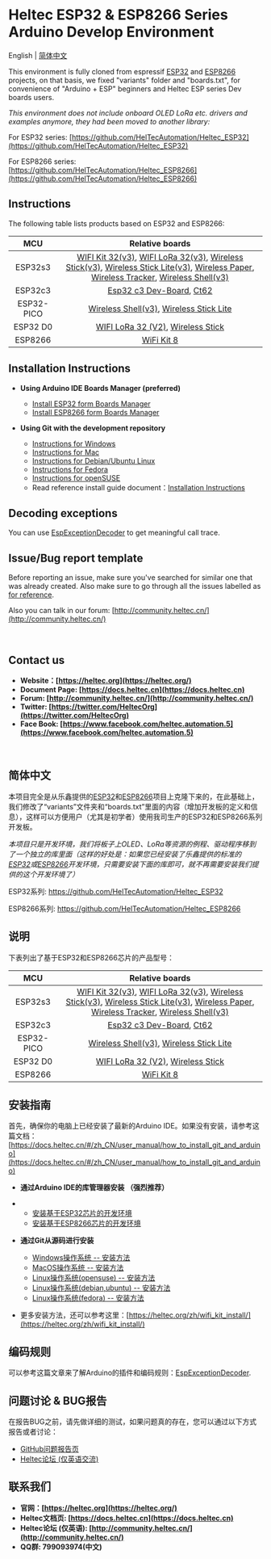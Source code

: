 # Heltec ESP32 & ESP8266 Series Arduino Develop Environment

English | [简体中文](#简体中文)

This environment is fully cloned from espressif [ESP32](https://github.com/espressif/arduino-esp32) and [ESP8266](https://github.com/esp8266/Arduino) projects, on that basis, we fixed "variants" folder and "boards.txt", for convenience of "Arduino + ESP" beginners and Heltec ESP series Dev boards users.

*This environment does not include onboard OLED LoRa etc. drivers and examples anymore, they had been moved to another library:*

For ESP32 series: [https://github.com/HelTecAutomation/Heltec_ESP32](https://github.com/HelTecAutomation/Heltec_ESP32)

For ESP8266 series: [https://github.com/HelTecAutomation/Heltec_ESP8266](https://github.com/HelTecAutomation/Heltec_ESP8266)

## Instructions

The following table lists products based on ESP32 and ESP8266:


|   MCU   |                       Relative boards                        |
| :-----: | :----------------------------------------------------------: |
|  ESP32s3  | [WIFI Kit 32(v3)](https://heltec.org/project/wifi-kit-32-v3/), [WIFI LoRa 32(v3)](https://heltec.org/project/wifi-lora-32-v3/), [Wireless Stick(v3)](https://heltec.org/project/wireless-stick-v3/), [Wireless Stick Lite(v3)](https://heltec.org/project/wireless-stick-lite-v2/), [Wireless Paper](https://heltec.org/project/wireless-paper/), [Wireless Tracker](https://heltec.org/project/wireless-tracker/), [Wireless Shell(v3)](https://heltec.org/project/wireless-shell-v3/)|
|ESP32c3|[Esp32 c3 Dev-Board](https://heltec.org/project/esp32-c3/), [Ct62](https://heltec.org/project/ht-Ct62/)|
|ESP32-PICO |[Wireless Shell(v3)](https://heltec.org/project/wireless-shell/ ), [Wireless Stick Lite](https://heltec.org/project/wireless-stick-lite/)|
|ESP32 D0|[WIFI LoRa 32 (V2)](https://heltec.org/project/wifi-lora-32), [Wireless Stick](https://heltec.org/project/wireless-stick/)|
| ESP8266 |[WiFi Kit 8](https://heltec.org/project/wifi-kit-8/)|


## Installation Instructions

- **Using Arduino IDE Boards Manager (preferred)**
  
 
  - [Install ESP32 form Boards Manager](https://docs.heltec.org/en/node/esp32/esp32_general_docs/quick_start.html#via-arduino-board-manager)
  - [Install ESP8266 form Boards Manager](https://docs.heltec.org/en/node/esp32/esp32_general_docs/quick_start.html#via-arduino-board-manager)

  
  
- **Using Git with the development repository**
  
  + [Instructions for Windows](InstallGuide/windows.md)
  + [Instructions for Mac](InstallGuide/mac.md)
  + [Instructions for Debian/Ubuntu Linux](InstallGuide/debian_ubuntu.md)
  + [Instructions for Fedora](InstallGuide/fedora.md)
  + [Instructions for openSUSE](InstallGuide/opensuse.md)
  
  
  - Read reference install guide document：[Installation Instructions](https://heltec.org/wifi_kit_install/)

## Decoding exceptions

You can use [EspExceptionDecoder](https://github.com/me-no-dev/EspExceptionDecoder) to get meaningful call trace.

## Issue/Bug report template
Before reporting an issue, make sure you've searched for similar one that was already created. Also make sure to go through all the issues labelled as [for reference](https://github.com/Heltec-Aaron-Lee/WiFi_Kit_series/issues).

Also you can talk in our forum: [http://community.heltec.cn/](http://community.heltec.cn/)

&nbsp;

## Contact us
- **Website：[https://heltec.org](https://heltec.org/)**
- **Document Page: [https://docs.heltec.cn](https://docs.heltec.cn)**
- **Forum: [http://community.heltec.cn/](http://community.heltec.cn/)**
- **Twitter: [https://twitter.com/HeltecOrg](https://twitter.com/HeltecOrg)**
- **Face Book: [https://www.facebook.com/heltec.automation.5](https://www.facebook.com/heltec.automation.5)**

&nbsp;


## 简体中文

本项目完全是从乐鑫提供的[ESP32](https://github.com/espressif/arduino-esp32)和[ESP8266](https://github.com/esp8266/Arduino)项目上克隆下来的，在此基础上，我们修改了“variants”文件夹和“boards.txt”里面的内容（增加开发板的定义和信息），这样可以方便用户（尤其是初学者）使用我司生产的ESP32和ESP8266系列开发板。

*本项目只是开发环境，我们将板子上OLED、LoRa等资源的例程、驱动程序移到了一个独立的库里面（这样的好处是：如果您已经安装了乐鑫提供的标准的[ESP32](https://github.com/espressif/arduino-esp32)或[ESP8266](https://github.com/esp8266/Arduino)开发环境，只需要安装下面的库即可，就不再需要安装我们提供的这个开发环境了）*

ESP32系列: https://github.com/HelTecAutomation/Heltec_ESP32

ESP8266系列: https://github.com/HelTecAutomation/Heltec_ESP8266

## 说明
下表列出了基于ESP32和ESP8266芯片的产品型号：

|   MCU   |                       Relative boards                        |
| :-----: | :----------------------------------------------------------: |
|  ESP32s3  | [WIFI Kit 32(v3)](https://heltec.org/project/wifi-kit-32-v3/), [WIFI LoRa 32(v3)](https://heltec.org/project/wifi-lora-32-v3/), [Wireless Stick(v3)](https://heltec.org/project/wireless-stick-v3/), [Wireless Stick Lite(v3)](https://heltec.org/project/wireless-stick-lite-v2/), [Wireless Paper](https://heltec.org/project/wireless-paper/), [Wireless Tracker](https://heltec.org/project/wireless-tracker/), [Wireless Shell(v3)](https://heltec.org/project/wireless-shell-v3/)|
|ESP32c3|[Esp32 c3 Dev-Board](https://heltec.org/project/esp32-c3/), [Ct62](https://heltec.org/project/ht-Ct62/)|
|ESP32-PICO |[Wireless Shell(v3)](https://heltec.org/project/wireless-shell/ ), [Wireless Stick Lite](https://heltec.org/project/wireless-stick-lite/)|
|ESP32 D0|[WIFI LoRa 32 (V2)](https://heltec.org/project/wifi-lora-32), [Wireless Stick](https://heltec.org/project/wireless-stick/)|
| ESP8266 |[WiFi Kit 8](https://heltec.org/project/wifi-kit-8/)|

## 安装指南

首先，确保你的电脑上已经安装了最新的Arduino IDE。如果没有安装，请参考这篇文档：[https://docs.heltec.cn/#/zh_CN/user_manual/how_to_install_git_and_arduino](https://docs.heltec.cn/#/zh_CN/user_manual/how_to_install_git_and_arduino)

- **通过Arduino IDE的库管理器安装 （强烈推荐）**
- 
  - [安装基于ESP32芯片的开发环境](https://docs.heltec.org/en/node/esp32/esp32_general_docs/quick_start.html#via-arduino-board-manager)
  - [安装基于ESP8266芯片的开发环境](https://docs.heltec.org/en/node/esp32/esp32_general_docs/quick_start.html#via-arduino-board-manager)

- **通过Git从源码进行安装**
  - [Windows操作系统 -- 安装方法](InstallGuide/windows.md)
  - [MacOS操作系统 -- 安装方法](InstallGuide/mac.md)
  - [Linux操作系统(opensuse) -- 安装方法](InstallGuide/opensuse.md)
  - [Linux操作系统(debian,ubuntu) -- 安装方法](InstallGuide/debian_ubuntu.md)
  - [Linux操作系统(fedora) -- 安装方法](InstallGuide/fedora.md)

- 更多安装方法，还可以参考这里：[https://heltec.org/zh/wifi_kit_install/](https://heltec.org/zh/wifi_kit_install/)

## 编码规则
可以参考这篇文章来了解Arduino的插件和编码规则：[EspExceptionDecoder](https://github.com/me-no-dev/EspExceptionDecoder).

## 问题讨论 & BUG报告
在报告BUG之前，请先做详细的测试，如果问题真的存在，您可以通过以下方式报告或者讨论：

- [GitHub问题报告页](https://github.com/Heltec-Aaron-Lee/WiFi_Kit_series/issues)
- [Heltec论坛 (仅英语交流)](http://community.heltec.cn/)

## 联系我们
- **官网：[https://heltec.org](https://heltec.org/)**
- **Heltec文档页: [https://docs.heltec.cn](https://docs.heltec.cn)**
- **Heltec论坛 (仅英语): [http://community.heltec.cn/](http://community.heltec.cn/)**
- **QQ群: 799093974(中文)**
